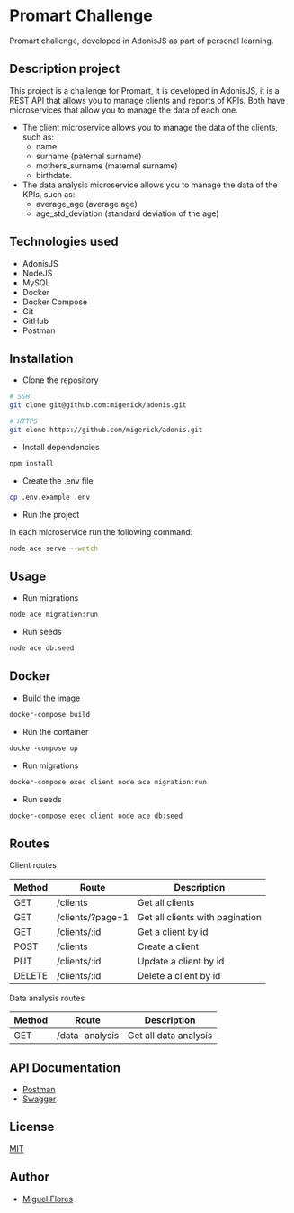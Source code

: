 # Promart Challenge
Promart challenge, developed in AdonisJS as part of personal learning.

## Description project
This project is a challenge for Promart, it is developed in AdonisJS, it is a REST API that allows you to manage clients and reports of KPIs.
Both have microservices that allow you to manage the data of each one. 
- The client microservice allows you to manage the data of the clients, such as: 
  - name
  - surname (paternal surname)
  - mothers_surname (maternal surname)
  - birthdate. 
- The data analysis microservice allows you to manage the data of the KPIs, such as:
  - average_age (average age)
  - age_std_deviation (standard deviation of the age)

## Technologies used
- AdonisJS
- NodeJS
- MySQL
- Docker
- Docker Compose
- Git
- GitHub
- Postman

## Installation
- Clone the repository

```bash
# SSH
git clone git@github.com:migerick/adonis.git

# HTTPS
git clone https://github.com/migerick/adonis.git
```

- Install dependencies

```bash
npm install
```

- Create the .env file

```bash
cp .env.example .env
```

- Run the project

In each microservice run the following command:

```bash
node ace serve --watch
```

## Usage

- Run migrations

```bash
node ace migration:run
```

- Run seeds

```bash
node ace db:seed
```

## Docker
- Build the image

```bash
docker-compose build
```

- Run the container

```bash
docker-compose up
```

- Run migrations

```bash
docker-compose exec client node ace migration:run
```

- Run seeds

```bash
docker-compose exec client node ace db:seed
```

## Routes
Client routes

| Method | Route | Description |
| --- | --- | --- |
| GET | /clients | Get all clients |
| GET | /clients/?page=1 | Get all clients with pagination |
| GET | /clients/:id | Get a client by id |
| POST | /clients | Create a client |
| PUT | /clients/:id | Update a client by id |
| DELETE | /clients/:id | Delete a client by id |

Data analysis routes

| Method | Route | Description |
| --- | --- | --- |
| GET | /data-analysis | Get all data analysis |


## API Documentation
- [Postman](https://elements.getpostman.com/redirect?entityId=8084707-7c29bb23-86fc-4320-847b-d73cc416452d&entityType=collection)
- [Swagger](https://app.swaggerhub.com/apis-docs/migerick/promart-challenge/1.0.0)

## License
[MIT](https://choosealicense.com/licenses/mit/)

## Author
- [Miguel Flores](https://www.linkedin.com/in/miguelflores-ing/)
